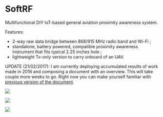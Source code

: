 # SoftRF

Multifunctional DIY IoT-based general aviation proximity awareness system.

Features:
- 2-way raw data bridge between 868/915 MHz radio band and Wi-Fi ;
- standalone, battery powered, compatible proximity awareness instrument that fits typical 2.25 inches hole ;
- lightweight Tx-only version to carry onboard of an UAV.

UPDATE (21/02/2017): I am currently deploying accumulated results of work made in 2016 and composing a document with an overview.
This will take couple more weeks to go. Right now you can make yourself familiar with [previous version of the document](https://github.com/lyusupov/SoftRF/blob/master/documents/SoftRF-release-1.pdf). 

![](https://github.com/lyusupov/SoftRF/blob/master/case/v4/SoftRF-Case-v4-Exterior.jpg)

![](https://github.com/lyusupov/SoftRF/blob/master/documents/images/first-five-units.jpg)

![](https://github.com/lyusupov/SoftRF/blob/master/documents/images/softrrf-case-uav-ext.jpg )

